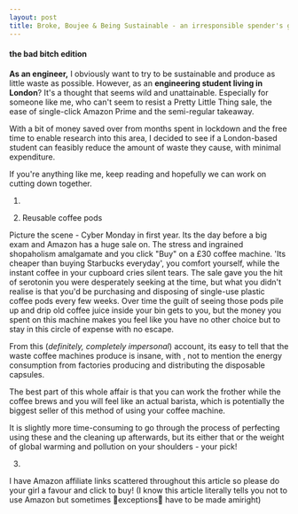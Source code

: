 ```yaml
---
layout: post
title: Broke, Boujee & Being Sustainable - an irresponsible spender's guide
---
```


#### the bad bitch edition

**As an engineer,** I obviously want to try to be sustainable and produce as little waste as possible. However, as an **engineering student living in London**? It's a thought that seems wild and unattainable. Especially for someone like me, who can't seem to resist a Pretty Little Thing sale, the ease of single-click Amazon Prime and the semi-regular takeaway. 

With a bit of money saved over from months spent in lockdown and the free time to enable research into this area, I decided to see if a London-based student can feasibly reduce the amount of waste they cause, with minimal expenditure. 

If you're anything like me, keep reading and hopefully we can work on cutting down together.

1. 

2. Reusable coffee pods

Picture the scene - Cyber Monday in first year. Its the day before a big exam and Amazon has a huge sale on. The stress and ingrained shopaholism amalgamate and you click "Buy" on a £30 coffee machine. 'Its cheaper than buying Starbucks everyday', you comfort yourself, while the instant coffee in your cupboard cries silent tears. The sale gave you the hit of serotonin you were desperately seeking at the time, but what you didn't realise is that you'd be purchasing and disposing of single-use plastic coffee pods every few weeks. Over time the guilt of seeing those pods pile up and drip old coffee juice inside your bin gets to you, but the money you spent on this machine makes you feel like you have no other choice but to stay in this circle of expense with no escape.

From this (_definitely, completely impersonal_) account, its easy to tell that the waste coffee machines produce is insane, with , not to mention the energy consumption from factories producing and distributing the disposable capsules.

The best part of this whole affair is that you can work the frother while the coffee brews and you will feel like an actual barista, which is potentially the biggest seller of this method of using your coffee machine.

It is slightly more time-consuming to go through the process of perfecting using these and the cleaning up afterwards, but its either that or the weight of global warming and pollution on your shoulders - your pick!

3.

I have Amazon affiliate links scattered throughout this article so please do your girl a favour and click to buy! (I know this article literally tells you not to use Amazon but sometimes :dizzy:exceptions:dizzy: have to be made amiright)
